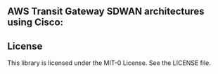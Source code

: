## AWS Transit Gateway SDWAN architectures using Cisco:

## License

This library is licensed under the MIT-0 License. See the LICENSE file.

